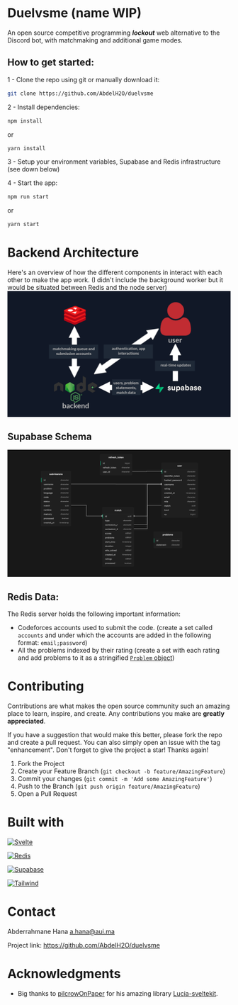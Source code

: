 # Duelvsme (name WIP)
An open source competitive programming ***lockout*** web alternative to the Discord bot, with matchmaking and additional game modes.
## How to get started:
1 - Clone the repo using git or manually download it:
```sh
git clone https://github.com/AbdelH2O/duelvsme
```
2 - Install dependencies:
```sh
npm install
```
or
```sh
yarn install
```
3 - Setup your environment variables, Supabase and Redis infrastructure (see down below)

4 - Start the app:
```sh
npm run start
```
or
```sh
yarn start
```

# Backend Architecture
Here's an overview of how the different components in interact with each other to make the app work. (I didn't include the background worker but it would be situated between Redis and the node server)
![Architecture](./arch.png)
## Supabase Schema
![schema](./schema.png)
## Redis Data:
The Redis server holds the following important information:

* Codeforces accounts used to submit the code. (create a set called `accounts` and under which the accounts are added in the following format: `email;password`)
* All the problems indexed by their rating (create a set with each rating and add problems to it as a stringified [`Problem` object](https://codeforces.com/apiHelp/objects#Problem))

# Contributing
Contributions are what makes the open source community such an amazing place to learn, inspire, and create. Any contributions you make are **greatly appreciated**.

If you have a suggestion that would make this better, please fork the repo and create a pull request. You can also simply open an issue with the tag "enhancement".
Don't forget to give the project a star! Thanks again!

1. Fork the Project
2. Create your Feature Branch (`git checkout -b feature/AmazingFeature`)
3. Commit your changes (`git commit -m 'Add some AmazingFeature'`)
4. Push to the Branch (`git push origin feature/AmazingFeature`)
5. Open a Pull Request

# Built with
[![Svelte][Svelte.dev]][Svelte-url]

[![Redis][Redis.com]][Redis-url]

[![Supabase][Supabase.com]][Supabase-url]

[![Tailwind][Tailwindui.com]][Tailwind-url]

# Contact
Abderrahmane Hana a.hana@aui.ma

Project link: https://github.com/AbdelH2O/duelvsme

# Acknowledgments
* Big thanks to [pilcrowOnPaper](https://github.com/pilcrowOnPaper) for his amazing library [Lucia-sveltekit](https://github.com/pilcrowOnPaper/lucia-sveltekit).

[Svelte-url]: https://svelte.dev/
[Svelte.dev]: https://img.shields.io/badge/Svelte-4A4A55?style=for-the-badge&logo=svelte&logoColor=FF3E00
[Redis-url]: https://redis.com/
[Redis.com]: https://img.shields.io/badge/redis-%23DD0031.svg?style=for-the-badge&logo=redis&logoColor=white
[Supabase-url]: https://supabase.com/
[Supabase.com]: https://img.shields.io/badge/Supabase-3ECF8E?style=for-the-badge&logo=supabase&logoColor=white
[Tailwind-url]: https://tailwindui.com/
[Tailwindui.com]: https://img.shields.io/badge/tailwindcss-%2338B2AC.svg?style=for-the-badge&logo=tailwind-css&logoColor=white
